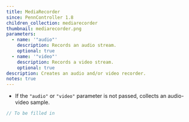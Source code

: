 ```yaml
---
title: MediaRecorder
since: PennController 1.8
children_collection: mediarecorder
thumbnail: mediarecorder.png
parameters:
  - name: '"audio"'
    description: Records an audio stream.
    optional: true
  - name: '"video"'
    description: Records a video stream.
    optional: true
description: Creates an audio and/or video recorder. 
notes: true
---
```


+ If the `"audio"` or `"video"` parameter is not passed, collects
an audio-video sample.

```javascript
// To be filled in
```
